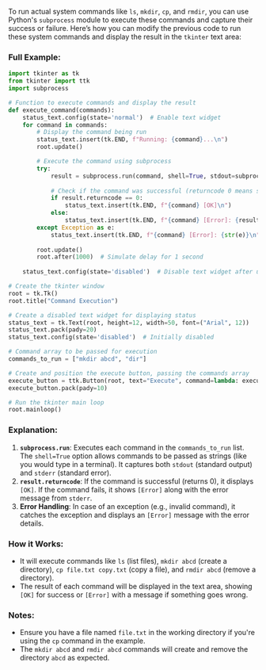 To run actual system commands like `ls`, `mkdir`, `cp`, and `rmdir`, you can use Python's `subprocess` module to execute these commands and capture their success or failure. Here’s how you can modify the previous code to run these system commands and display the result in the `tkinter` text area:

### Full Example:

```python
import tkinter as tk
from tkinter import ttk
import subprocess

# Function to execute commands and display the result
def execute_command(commands):
    status_text.config(state='normal')  # Enable text widget
    for command in commands:
        # Display the command being run
        status_text.insert(tk.END, f"Running: {command}...\n")
        root.update()

        # Execute the command using subprocess
        try:
            result = subprocess.run(command, shell=True, stdout=subprocess.PIPE, stderr=subprocess.PIPE, text=True)
            
            # Check if the command was successful (returncode 0 means success)
            if result.returncode == 0:
                status_text.insert(tk.END, f"{command} [OK]\n")
            else:
                status_text.insert(tk.END, f"{command} [Error]: {result.stderr}\n")
        except Exception as e:
            status_text.insert(tk.END, f"{command} [Error]: {str(e)}\n")
        
        root.update()
        root.after(1000)  # Simulate delay for 1 second
    
    status_text.config(state='disabled')  # Disable text widget after updating

# Create the tkinter window
root = tk.Tk()
root.title("Command Execution")

# Create a disabled text widget for displaying status
status_text = tk.Text(root, height=12, width=50, font=("Arial", 12))
status_text.pack(pady=20)
status_text.config(state='disabled')  # Initially disabled

# Command array to be passed for execution
commands_to_run = ["mkdir abcd", "dir"]

# Create and position the execute button, passing the commands array
execute_button = ttk.Button(root, text="Execute", command=lambda: execute_command(commands_to_run))
execute_button.pack(pady=10)

# Run the tkinter main loop
root.mainloop()
```

### Explanation:
1. **`subprocess.run`**: Executes each command in the `commands_to_run` list. The `shell=True` option allows commands to be passed as strings (like you would type in a terminal). It captures both `stdout` (standard output) and `stderr` (standard error).
2. **`result.returncode`**: If the command is successful (returns 0), it displays `[OK]`. If the command fails, it shows `[Error]` along with the error message from `stderr`.
3. **Error Handling**: In case of an exception (e.g., invalid command), it catches the exception and displays an `[Error]` message with the error details.

### How it Works:
- It will execute commands like `ls` (list files), `mkdir abcd` (create a directory), `cp file.txt copy.txt` (copy a file), and `rmdir abcd` (remove a directory).
- The result of each command will be displayed in the text area, showing `[OK]` for success or `[Error]` with a message if something goes wrong.

### Notes:
- Ensure you have a file named `file.txt` in the working directory if you're using the `cp` command in the example.
- The `mkdir abcd` and `rmdir abcd` commands will create and remove the directory `abcd` as expected.
